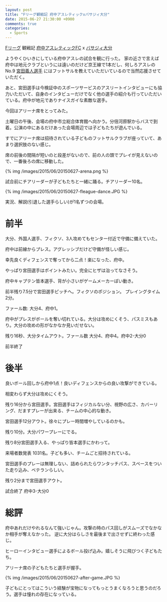 ```yaml
---
layout: post
title: "Fリーグ観戦記 府中アスレティックxバサジィ大分"
date: 2015-06-27 21:30:00 +0900
comments: true
categories:
  - Sports
---
```

[Fリーグ]: http://www.fleague.jp/
[府中アスレティックFC]: http://www.fuchu-athletic.com/
[バサジィ大分]: http://vasagey.com/
[宮田義人選手]: http://www.fuchu-athletic.com/player/archives/123

[Fリーグ] 観戦記 [府中アスレティックFC] x [バサジィ大分]

ようやくひいきにしている府中アスレの試合を観に行った。
家の近さで言えば府中は地元クラブというには遠いのだけど京王線で1本だし、何しろアスレのNo.9 [宮田義人選手] にはフットサルを教えていただいているので当然応援させていただく。

あと、宮田選手は今検証中のスポーツサービスのアスリートインタビューにも協力いただいて、自身のインタビューだけでなく他の選手の紹介も行っていただいている。府中が地元でありナイスガイな素敵な選手。

今回はアリーナ席をとってみた。

土曜日の午後、会場の府中市立総合体育館へ向かう。分倍河原駅からバスで到着。公演の中にあるだけあった会場周辺では子どもたちが遊んでいる。

すでにアリーナ席は招待されている子どものフットサルクラブが座っていて、あまり選択肢のない感じ。

席の前後の間隔が短いのと段差がないので、前の人の頭でプレイが見えないので、一番後ろの席に移動した。

{% img /images/2015/06/20150627-arena.png %}

<!-- more -->

試合前にチアリーダーが子どもたちと一緒に踊る。チアリーダー10名。

{% img /images/2015/06/20150627-fleague-dance.JPG %}

実況、解説(引退した選手らしい)が1名ずつの会場。

# 前半

大分、外国人選手、フィクソ、3人攻めてもセンター付近で守備に備えていた。

府中は前線からプレス。アグレッシブだけど守備が怪しい感じ。

幸先良くディフェンスで奪ってから二点！楽になった、府中。

やっぱり宮田選手はポイントみたい。完全にヒザは治ってなさそう。

府中キャプテン皆本選手、背が小さいがゲームメーカーぽい動き。

前半残り7.5分で宮田選手ピッチへ。フィクソのポジション。
プレイングタイム2分。

ファール数: 大分4、府中1。

府中がプレスがボールを奪い切れている。大分は攻めにくそう、パスミスもあり。大分の攻めの形がなかなか見いだせない。

残り16秒、大分タイムアウト。ファール数 大分4、府中4。府中2-大分0

前半終了

# 後半

良いボール回しから府中1点！良いディフェンスからの良い攻撃ができている。

相変わらず大分は攻めにくそう。

残り16分から宮田選手。宮田選手はフィジカルない分、視野の広さ、カバーリング、だますプレーが出来る、チームの中心的な動き。

宮田選手12分アウト。徐々にプレー時間増やしているのかも。

残り10分。大分パワープレーにでる。

残り8分宮田選手入る、やっぱり皆本選手にかわって。

来場者数発表 1031名。子ども多い、チームごと招待されている。

宮田選手のプレーは無理しない、詰められたらワンタッチパス、スペースをついた走り込み、ベテランらしい。

残り2分まで宮田選手アウト。

試合終了 府中3-大分0

# 総評

府中あれだけやれるなんて強いじゃん。攻撃の時のパス回しがスムーズでなかなか相手が奪えなかった。
逆に大分はらしさを最後まで出させずに終わった感じ。

ヒーローインタビュー選手によるボール投げ込み。嬉しそうに飛びつく子どもたち。

アリーナ席の子どもたちと選手が握手。

{% img /images/2015/06/20150627-after-game.JPG %}

子どもにとってはこういう経験が宝物になってもっとうまくなろうと思うのだろう。選手は憧れの存在になっている。